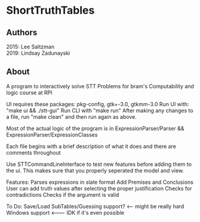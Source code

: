 # ShortTruthTables
## Authors
2015:
Lee Saltzman  
2019:
Lindsay Zadunayski

## About
A program to interactively solve STT Problems for bram's Computability and logic course at RPI

UI requires these packages:  pkg-config, gtk+-3.0, gtkmm-3.0
Run UI with: "make ui && ./stt-gui"
Run CLI with "make run"
After making any changes to a file, run "make clean" and then run again as above.

Most of the actual logic of the program is in ExpressionParser/Parser && ExpressionParser/ExpressionClasses

Each file begins with a brief description of what it does and there are comments throughout

Use STTCommandLineInterface to test new features before adding them to the ui. This makes sure that you properly seperated the model and view.


Features:
	Parses expressions in slate format
	Add Premises and Conclusions
	User can add truth values after selecting the proper justification
	Checks for contradictions
	Checks if the argument is valid

To Do:
	Save/Load
	SubTables/Guessing support? <-- might be really hard
	Windows support <--- IDK if it's even possible


